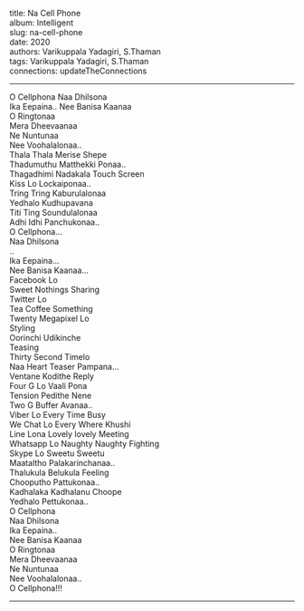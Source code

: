 title: Na Cell Phone  
album: Intelligent  
slug: na-cell-phone  
date: 2020  
authors: Varikuppala Yadagiri, S.Thaman  
tags: Varikuppala Yadagiri, S.Thaman  
connections: updateTheConnections  

------------

O Cellphona Naa Dhilsona  
Ika Eepaina.. Nee Banisa Kaanaa  
O Ringtonaa  
Mera Dheevaanaa  
Ne Nuntunaa  
Nee Voohalalonaa..  
Thala Thala Merise Shepe  
Thadumuthu Matthekki Ponaa..  
Thagadhimi Nadakala Touch Screen  
Kiss Lo Lockaiponaa..  
Tring Tring Kaburulalonaa  
Yedhalo Kudhupavana  
Titi Ting Soundulalonaa  
Adhi Idhi Panchukonaa..  
O Cellphona...  
Naa Dhilsona  
..  
Ika Eepaina...  
Nee Banisa Kaanaa...  
Facebook Lo  
Sweet Nothings Sharing  
Twitter Lo  
Tea Coffee Something  
Twenty Megapixel Lo  
Styling  
Oorinchi Udikinche  
Teasing  
Thirty Second Timelo  
Naa Heart Teaser Pampana...  
Ventane Kodithe Reply  
Four G Lo Vaali Pona  
Tension Pedithe Nene  
Two G Buffer Avanaa..  
Viber Lo Every Time Busy  
We Chat Lo Every Where Khushi  
Line Lona Lovely lovely Meeting  
Whatsapp Lo Naughty Naughty Fighting  
Skype Lo Sweetu Sweetu  
Maataltho Palakarinchanaa..  
Thalukula Belukula Feeling  
Chooputho Pattukonaa..  
Kadhalaka Kadhalanu Choope  
Yedhalo Pettukonaa..  
O Cellphona  
Naa Dhilsona  
Ika Eepaina..  
Nee Banisa Kaanaa  
O Ringtonaa  
Mera Dheevaanaa  
Ne Nuntunaa  
Nee Voohalalonaa..  
O Cellphona!!!  


------------
